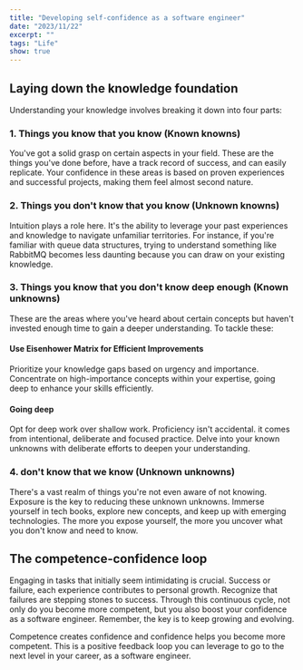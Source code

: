 ```yaml
---
title: "Developing self-confidence as a software engineer"
date: "2023/11/22"
excerpt: ""
tags: "Life"
show: true
---
```


## Laying down the knowledge foundation

Understanding your knowledge involves breaking it down into four parts:

### 1. Things you know that you know (Known knowns)

You've got a solid grasp on certain aspects in your field. These are the things you've done before, have a track record of success, and can easily replicate. Your confidence in these areas is based on proven experiences and successful projects, making them feel almost second nature.

### 2. Things you don't know that you know (Unknown knowns)

Intuition plays a role here. It's the ability to leverage your past experiences and knowledge to navigate unfamiliar territories. For instance, if you're familiar with queue data structures, trying to understand something like RabbitMQ becomes less daunting because you can draw on your existing knowledge.

### 3. Things you know that you don't know deep enough (Known unknowns)

These are the areas where you've heard about certain concepts but haven't invested enough time to gain a deeper understanding. To tackle these:

#### Use Eisenhower Matrix for Efficient Improvements

Prioritize your knowledge gaps based on urgency and importance. Concentrate on high-importance concepts within your expertise, going deep to enhance your skills efficiently.


#### Going deep

Opt for deep work over shallow work. Proficiency isn't accidental. it comes from intentional, deliberate and focused practice. Delve into your known unknowns with deliberate efforts to deepen your understanding.

### 4. don't know that we know (Unknown unknowns)

There's a vast realm of things you're not even aware of not knowing. Exposure is the key to reducing these unknown unknowns. Immerse yourself in tech books, explore new concepts, and keep up with emerging technologies. The more you expose yourself, the more you uncover what you don't know and need to know.

## The competence-confidence loop

Engaging in tasks that initially seem intimidating is crucial. Success or failure, each experience contributes to personal growth. Recognize that failures are stepping stones to success. Through this continuous cycle, not only do you become more competent, but you also boost your confidence as a software engineer. Remember, the key is to keep growing and evolving.

Competence creates confidence and confidence helps you become more competent. This is a positive feedback loop you can leverage to go to the next level in your career, as a software engineer.